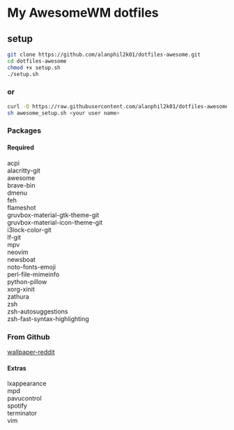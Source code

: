 # My AwesomeWM dotfiles

## setup

``` sh
git clone https://github.com/alanphil2k01/dotfiles-awesome.git
cd dotfiles-awesome
chmod +x setup.sh
./setup.sh
```

### or

```sh
curl -O https://raw.githubusercontent.com/alanphil2k01/dotfiles-awesome/master/awesome_setup.sh
sh awesome_setup.sh <your user name>
```

### Packages

#### Required

acpi   \
alacritty-git   \
awesome   \
brave-bin   \
dmenu   \
feh   \
flameshot   \
gruvbox-material-gtk-theme-git   \
gruvbox-material-icon-theme-git   \
i3lock-color-git   \
lf-git   \
mpv   \
neovim      \
newsboat   \
noto-fonts-emoji   \
perl-file-mimeinfo   \
python-pillow   \
xorg-xinit   \
zathura   \
zsh   \
zsh-autosuggestions   \
zsh-fast-syntax-highlighting

### From Github

[wallpaper-reddit](https://github.com/markubiak/wallpaper-reddit)

#### Extras

lxappearance  \
mpd   \
pavucontrol  \
spotify     \
terminator  \
vim
